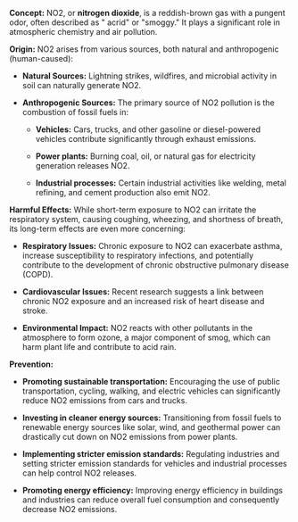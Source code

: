 **Concept:** NO2, or **nitrogen dioxide**, is a reddish-brown gas with a pungent odor, often described as " acrid" or "smoggy." It plays a significant role in atmospheric chemistry and air pollution.

**Origin:** NO2 arises from various sources, both natural and anthropogenic (human-caused):

*   **Natural Sources:** Lightning strikes, wildfires, and microbial activity in soil can naturally generate NO2.
    
*   **Anthropogenic Sources:** The primary source of NO2 pollution is the combustion of fossil fuels in:
    
    *   **Vehicles:** Cars, trucks, and other gasoline or diesel-powered vehicles contribute significantly through exhaust emissions.
        
    *   **Power plants:** Burning coal, oil, or natural gas for electricity generation releases NO2.
        
    *   **Industrial processes:** Certain industrial activities like welding, metal refining, and cement production also emit NO2.
        

**Harmful Effects:** While short-term exposure to NO2 can irritate the respiratory system, causing coughing, wheezing, and shortness of breath, its long-term effects are even more concerning:

*   **Respiratory Issues:** Chronic exposure to NO2 can exacerbate asthma, increase susceptibility to respiratory infections, and potentially contribute to the development of chronic obstructive pulmonary disease (COPD).
    
*   **Cardiovascular Issues:** Recent research suggests a link between chronic NO2 exposure and an increased risk of heart disease and stroke.
    
*   **Environmental Impact:** NO2 reacts with other pollutants in the atmosphere to form ozone, a major component of smog, which can harm plant life and contribute to acid rain.
    

**Prevention:**

*   **Promoting sustainable transportation:** Encouraging the use of public transportation, cycling, walking, and electric vehicles can significantly reduce NO2 emissions from cars and trucks.
    
*   **Investing in cleaner energy sources:** Transitioning from fossil fuels to renewable energy sources like solar, wind, and geothermal power can drastically cut down on NO2 emissions from power plants.
    
*   **Implementing stricter emission standards:** Regulating industries and setting stricter emission standards for vehicles and industrial processes can help control NO2 releases.
    
*   **Promoting energy efficiency:** Improving energy efficiency in buildings and industries can reduce overall fuel consumption and consequently decrease NO2 emissions.